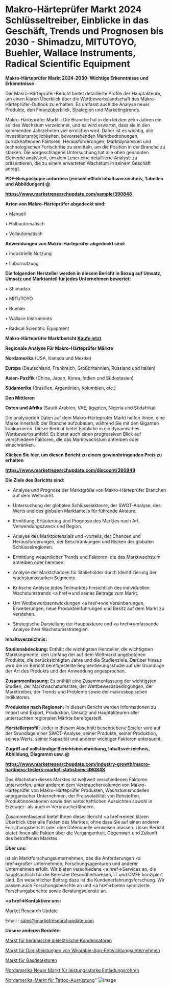 # Makro-Härteprüfer Markt 2024 Schlüsseltreiber, Einblicke in das Geschäft, Trends und Prognosen bis 2030 - Shimadzu, MITUTOYO, Buehler, Wallace Instruments, Radical Scientific Equipment

<strong>Makro-Härteprüfer Markt 2024-2030: Wichtige Erkenntnisse und Erkenntnisse</strong>

Der Makro-Härteprüfer-Bericht bietet detaillierte Profile der Hauptakteure, um einen klaren Überblick über die Wettbewerbslandschaft des Makro-Härteprüfer-Outlook zu erhalten. Es umfasst auch die Analyse neuer Produkte, den Finanzüberblick, Strategien und Marketingtrends.

Makro-Härteprüfer Markt - Die Branche hat in den letzten zehn Jahren ein solides Wachstum verzeichnet, und es wird erwartet, dass sie in den kommenden Jahrzehnten viel erreichen wird. Daher ist es wichtig, alle Investitionsmöglichkeiten, bevorstehenden Marktbedrohungen, zurückhaltenden Faktoren, Herausforderungen, Marktdynamiken und technologischen Fortschritte zu ermitteln, um die Position in der Branche zu stärken. Die vorgeschlagene Untersuchung hat alle oben genannten Elemente analysiert, um dem Leser eine detaillierte Analyse zu präsentieren, die zu einem erwarteten Wachstum in seinem Geschäft anregt.



<strong><b>PDF-Beispielkopie anfordern (einschließlich Inhaltsverzeichnis, Tabellen und Abbildungen) @ </b></strong>

<strong><a href=https://www.marketresearchupdate.com/sample/390848>

<strong>https://www.marketresearchupdate.com/sample/390848</u></a></strong></strong>



<strong>Arten von Makro-Härteprüfer abgedeckt sind:</strong>

• Manuell

• Halbautomatisch

• Vollautomatisch



<strong>Anwendungen von Makro-Härteprüfer abgedeckt sind:</strong>

• Industrielle Nutzung

• Labornutzung



<strong>Die folgenden Hersteller werden in diesem Bericht in Bezug auf Umsatz, Umsatz und Marktanteil für jedes Unternehmen bewertet:</strong>

• Shimadzu

• MITUTOYO

• Buehler

• Wallace Instruments

• Radical Scientific Equipment



<strong>Makro-Härteprüfer Marktbericht <a href=https://www.marketresearchupdate.com/buynow/390848>Kaufe jetzt</a></strong>



<strong>Regionale Analyse Für Makro-Härteprüfer Märkte</strong>



<strong>Nordamerika</strong> (USA, Kanada und Mexiko)



<strong>Europa</strong> (Deutschland, Frankreich, Großbritannien, Russland und Italien)



<strong>Asien-Pazifik</strong> (China, Japan, Korea, Indien und Südostasien)



<strong>Südamerika</strong> (Brasilien, Argentinien, Kolumbien, etc.)



<strong>Den Mittleren</strong> 

<strong>Osten und Afrika</strong> (Saudi-Arabien, VAE, ägypten, Nigeria und Südafrika)

Die analysierten Daten auf dem Makro-Härteprüfer Markt helfen Ihnen, eine Marke innerhalb der Branche aufzubauen, während Sie mit den Giganten konkurrieren. Dieser Bericht bietet Einblicke in ein dynamisches Wettbewerbsumfeld. Es bietet auch einen progressiven Blick auf verschiedene Faktoren, die das Marktwachstum antreiben oder einschränken.



<strong>Klicken Sie hier, um diesen Bericht zu einem gewinnbringenden Preis zu erhalten
</strong>

<strong><a href=https://www.marketresearchupdate.com/discount/390848>https://www.marketresearchupdate.com/discount/390848</b></u></strong></a>



<strong>Die Ziele des Berichts sind:</strong>

- Analyse und Prognose der Marktgröße von Makro-Härteprüfer Branchen auf dem Weltmarkt.

- Untersuchung der globalen Schlüsselakteure, der SWOT-Analyse, des Werts und des globalen Marktanteils für führende Akteure.

- Ermittlung, Erläuterung und Prognose des Marktes nach Art, Verwendungszweck und Region.

- Analyse des Marktpotenzials und -vorteils, der Chancen und Herausforderungen, der Beschränkungen und Risiken der globalen Schlüsselregionen.

- Ermittlung wesentlicher Trends und Faktoren, die das Marktwachstum antreiben oder hemmen.

- Analyse der Marktchancen für Stakeholder durch Identifizierung der wachstumsstarken Segmente.

- Kritische Analyse jedes Teilmarktes hinsichtlich des individuellen Wachstumstrends <a href=>und</a> seines Beitrags zum Markt.

- Um Wettbewerbsentwicklungen <a href=>wie</a> Vereinbarungen, Erweiterungen, neue Produkteinführungen und Besitz auf dem Markt zu verstehen.

- Strategische Darstellung der Hauptakteure und <a href=>umfas</a>sende Analyse ihrer Wachstumsstrategien.



<strong>Inhaltsverzeichnis:</strong>



<strong>Studienabdeckung:</strong> Enthält die wichtigsten Hersteller, die wichtigsten Marktsegmente, den Umfang der auf dem Weltmarkt angebotenen Produkte, die berücksichtigten Jahre und die Studienziele. Darüber hinaus wird die im Bericht bereitgestellte Segmentierungsstudie auf der Grundlage der Art des Produkts und der Anwendung angesprochen.



<strong>Zusammenfassung:</strong> Es enthält eine Zusammenfassung der wichtigsten Studien, der Marktwachstumsrate, der Wettbewerbsbedingungen, der Markttreiber, der Trends und Probleme sowie der makroskopischen Indikatoren.



<strong>Produktion nach Regionen:</strong> In diesem Bericht werden Informationen zu Import und Export, Produktion, Umsatz und Hauptakteuren aller untersuchten regionalen Märkte bereitgestellt.



<strong>Herstellerprofil:</strong> Jeder in diesem Abschnitt beschriebene Spieler wird auf der Grundlage einer SWOT-Analyse, seiner Produkte, seiner Produktion, seines Werts, seiner Kapazität und anderer wichtiger Faktoren untersucht.



<strong><b>Zugriff auf vollständige Berichtsbeschreibung, Inhaltsverzeichnis, Abbildung, Diagramm usw. @ </b></strong>

<strong><a href=https://www.marketresearchupdate.com/industry-growth/macro-hardness-testers-market-statistices-390848>https://www.marketresearchupdate.com/industry-growth/macro-hardness-testers-market-statistices-390848</a></strong>

Das Wachstum dieses Marktes ist weltweit verschiedenen Faktoren unterworfen, unter anderem dem Verbrauchervolumen von Makro-Härteprüfer von Makro-Härteprüfer Produkten, Wachstumsmodellen anorganischer Unternehmen, der Preisvolatilität von Rohstoffen, Produktinnovationen sowie den wirtschaftlichen Aussichten sowohl in Erzeuger- als auch in Verbraucherländern.

Zusammenfassend bietet Ihnen dieser Bericht <a href=>einen</a> klaren Überblick über alle Fakten des Marktes, ohne dass Sie auf einen anderen Forschungsbericht oder eine Datenquelle verweisen müssen. Unser Bericht bietet Ihnen alle Fakten über die Vergangenheit, Gegenwart und Zukunft des betroffenen Marktes.



<strong>Über uns:</strong>

 ist ein Marktforschungsunternehmen, das die Anforderungen <a href=>großer</a> Unternehmen, Forschungsagenturen und anderer Unternehmen erfüllt. Wir bieten verschiedene <a href=>Services</a> an, die hauptsächlich für die Bereiche Gesundheitswesen, IT und CMFE konzipiert sind. Ein wesentlicher Beitrag dazu ist die Kundenerfahrungsforschung. Wir passen auch Forschungsberichte an und <a href=>bieten</a> syndizierte Forschungsberichte sowie Beratungsdienste an.



<strong><a href=>Kontaktiere uns:</a></strong>

Market Research Update

Email : sales@marketresearchupdate.com



<strong>Unsere anderen Berichte:</strong>

<a href=https://www.linkedin.com/pulse/ceramic-dielectric-capacitors-market-has-huge>Markt für keramische dielektrische Kondensatoren</a>

<a href=https://www.linkedin.com/pulse/wearable-app-development-company-services-market-1f>Markt für Dienstleistungen von Wearable-App-Entwicklungsunternehmen</a>

<a href=https://www.linkedin.com/pulse/gas-detector-market-outlooks-2023-size-players>Markt für Gasdetektoren</a>

<a href=https://www.linkedin.com/pulse/north-america-new-powerful-discharge-tube-market>Nordamerika Neuer Markt für leistungsstarke Entladungsröhren</a>

<a href=https://www.linkedin.com/pulse/north-america-tattoo-equipment-market-size-share>Nordamerika-Markt für Tattoo-Ausrüstung</a>"
![image](https://github.com/Gayatrikarjule/Market-Analysis-361/assets/97346546/99bb2318-e7b9-470f-ad23-f324e74a9079)
